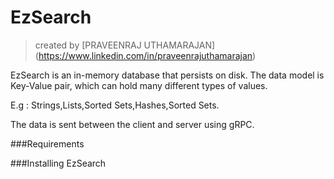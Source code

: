 # EzSearch
> created by [PRAVEENRAJ UTHAMARAJAN] (https://www.linkedin.com/in/praveenrajuthamarajan)

EzSearch is an in-memory database that persists on disk. The data model is Key-Value pair, which can hold many different types of values.

E.g : Strings,Lists,Sorted Sets,Hashes,Sorted Sets.

The data is sent between the client and server using gRPC.

###Requirements


###Installing EzSearch

